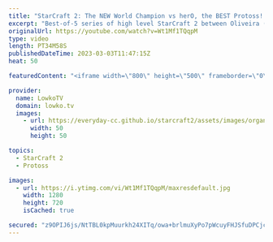 ```yaml
---
title: "StarCraft 2: The NEW World Champion vs herO, the BEST Protoss! (Best-of-5)"
excerpt: "Best-of-5 series of high level StarCraft 2 between Oliveira (Terran) and herO (Protoss). While herO has been more succesful over the last few years, Oliveira recently won IEM Katowice and is therefore the current StarCraft 2 World Champion.  Support my work: https://patreon.com/lowkotv Lowko Merch: https://lowko.shop"
originalUrl: https://youtube.com/watch?v=Wt1Mf1TQqpM
type: video
length: PT34M58S
publishedDateTime: 2023-03-03T11:47:15Z
heat: 50

featuredContent: "<iframe width=\"800\" height=\"500\" frameborder=\"0\" src=\"https://www.youtube.com/embed/Wt1Mf1TQqpM\" allow=\"accelerometer; autoplay; encrypted-media; gyroscope; picture-in-picture\" allowfullscreen></iframe>"

provider:
  name: LowkoTV
  domain: lowko.tv
  images:
    - url: https://everyday-cc.github.io/starcraft2/assets/images/organizations/lowko.tv-50x50.jpg
      width: 50
      height: 50

topics:
  - StarCraft 2
  - Protoss

images:
  - url: https://i.ytimg.com/vi/Wt1Mf1TQqpM/maxresdefault.jpg
    width: 1280
    height: 720
    isCached: true

secured: "z9OPIJ6js/NtTBL0kpMuurkh24XITq/owa+brlmuXyPo7pWcuyFHJSfuDPCjc+y8mQTJKI0lLHvY0/X6+5tjinmR8sIEUkFmxHFIKF9vQexMH+g/OlfKgrAg0J+dPUIof+f6XvvmmewPHkDRAmLDYZGFrZlA1Imz5MMKFb3g8TMMvBytIMvCyXwQlAe1EhzEGOlmw37XbVuD7sLakpSvGG6BW8FCOMvru14GgJPWltwMeaujuONuAnqT1DZNzxd5xhNTUqPLpPvWswUYTtZ6XMzZeUEqV92LYXSA2RnrnRwkupaguvRqDzRBeICIxaTe6QUwf1glMJKG+SJatj1tv8deowNc1P+e/8mcAsfkf4oHpa0IsEfF9zAv5+EgyILIndHfmHKZrOM/l97tAuXBTkrdEvUOmH3WQc++eDtX0a0=;q29LA588dgQ5OlIj4qMXCw=="
---
```


